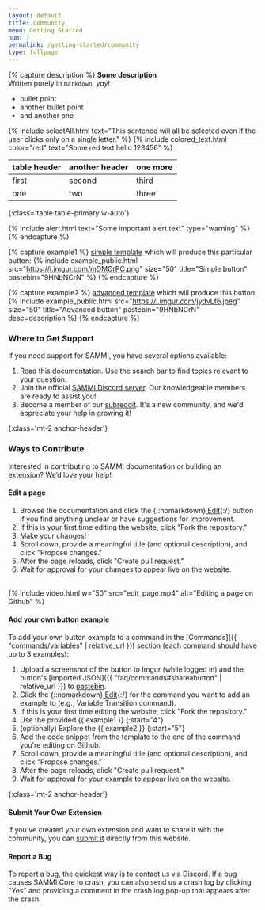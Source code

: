 ```yaml
---
layout: default
title: Community
menu: Getting Started
num: 7
permalink: /getting-started/community
type: fullpage
---
```


{% capture description %}
**Some description**   
Written purely in `markdown`, *yay*!
- bullet point
- another bullet point
- and another one

{% include selectAll.html text="This sentence will all be selected even if the user clicks only on a single letter." %}
{% include colored_text.html color="red" text="Some red text hello 123456" %}

| table header | another header | one more |
|-------|--------|--------|
| first | second | third |
| one | two | three |
{:class='table table-primary w-auto'}

{% include alert.html text="Some important alert text" type="warning" %}
{% endcapture %}

{% capture example1 %}
<a href="https://github.com/SAMMISolutions/docs/edit/main/templates/example_command_simple.md">simple template</a> which will produce this particular button: {% include example_public.html src="https://i.imgur.com/mDMCrPC.png" size="50" title="Simple button" pastebin="9HNbNCrN" %}
{% endcapture %}

{% capture example2 %}
<a href="https://github.com/SAMMISolutions/docs/edit/main/templates/example_command.md">advanced template</a> which will produce this button: {% include example_public.html src="https://i.imgur.com/jydvLf6.jpeg" size="50" title="Advanced button" pastebin="9HNbNCrN" desc=description %}
{% endcapture %}

### Where to Get Support
If you need support for SAMMI, you have several options available:
1. Read this documentation. Use the search bar to find topics relevant to your question.
2. Join the official [SAMMI Discord server](https://discord.sammi.solutions). Our knowledgeable members are ready to assist you!
3. Become a member of our [subreddit](http://reddit.com/r/SAMMI). It's a new community, and we'd appreciate your help in growing it!

{:class='mt-2 anchor-header'}
### Ways to Contribute
Interested in contributing to SAMMI documentation or building an extension? We’d love your help!

#### Edit a page
1. Browse the documentation and click the {::nomarkdown}<a class="btn btn-sm btn-edit-light mb-2 mb-md-0" href="https://github.com/SAMMISolutions/docs/edit/main/doc_posts/_getting-started/community.md" title="Click the button to edit this page!" target="_blank" rel="noopener"><i class="fas fa-pen"></i> Edit</a>{:/} button if you find anything unclear or have suggestions for improvement.
2. If this is your first time editing the website, click "Fork the repository."
3. Make your changes!
4. Scroll down, provide a meaningful title (and optional description), and click "Propose changes."
5. After the page reloads, click "Create pull request."
6. Wait for approval for your changes to appear live on the website.

<br>
{% include video.html w="50" src="edit_page.mp4" alt="Editing a page on Github" %}

#### Add your own button example
To add your own button example to a command in the [Commands]({{ "commands/variables" | relative_url }}) section (each command should have up to 3 examples):

1. Upload a screenshot of the button to Imgur (while logged in) and the button's [imported JSON]({{ "faq/commands#shareabutton" | relative_url }}) to [pastebin](https://pastebin.com/). 
2. Click the {::nomarkdown}<a class="btn btn-sm btn-edit-light mb-2 mb-md-0" href="https://sammi.solutions/docs/commands/variables#variabletransition" title="Click the button to edit this page!" target="_blank" rel="noopener"><i class="fas fa-pen"></i> Edit</a>{:/} for the command you want to add an example to (e.g., Variable Transition command).
3. If this is your first time editing the website, click "Fork the repository."
4. Use the provided {{ example1 }}
{:start="4"}
5. (optionally) Explore the {{ example2 }} 
{:start="5"}
5. Add the code snippet from the template to the end of the command you're editing on Github.
6. Scroll down, provide a meaningful title (and optional description), and click "Propose changes."
7. After the page reloads, click "Create pull request."
8. Wait for approval for your example to appear live on the website.


{:class='mt-2 anchor-header'}
#### Submit Your Own Extension
If you've created your own extension and want to share it with the community, you can [submit it](https://sammi.solutions/extensions/submit) directly from this website.

#### Report a Bug
To report a bug, the quickest way is to contact us via Discord. If a bug causes SAMMI Core to crash, you can also send us a crash log by clicking "Yes" and providing a comment in the crash log pop-up that appears after the crash.

